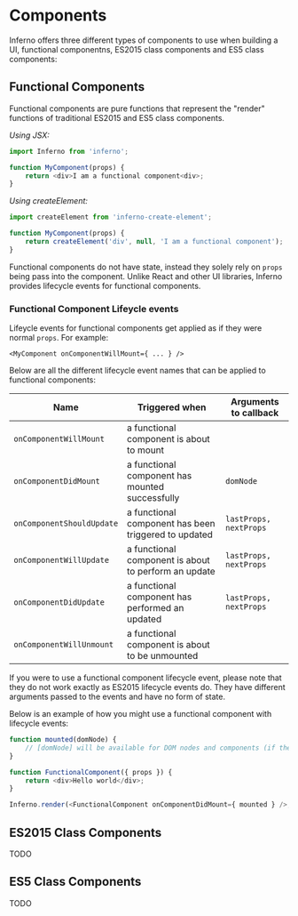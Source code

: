 # Components

Inferno offers three different types of components to use when building a UI, functional componentns, ES2015 class components and ES5 class components:

## Functional Components

Functional components are pure functions that represent the "render" functions of traditional ES2015 and ES5 class components.

*Using JSX:*
```js
import Inferno from 'inferno';

function MyComponent(props) {
	return <div>I am a functional component<div>;
}
```
*Using createElement:*
```js
import createElement from 'inferno-create-element';

function MyComponent(props) {
	return createElement('div', null, 'I am a functional component');
}
```

Functional components do not have state, instead they solely rely on `props` being pass into the component. Unlike React and
other UI libraries, Inferno provides lifecycle events for functional components.

### Functional Component Lifeycle events

Lifeycle events for functional components get applied as if they were normal `props`. For example:

`<MyComponent onComponentWillMount={ ... } />`

Below are all the different lifecycle event names that can be applied to functional components:

| Name                      | Triggered when                                                 | Arguments to callback           |
| -----------               | --------------                                                 | -----------------------         |
| `onComponentWillMount`    | a functional component is about to mount                       |                                 |
| `onComponentDidMount`     | a functional component has mounted successfully                | `domNode`                       |
| `onComponentShouldUpdate` | a functional component has been triggered to updated           | `lastProps, nextProps`          |
| `onComponentWillUpdate`   | a functional component is about to perform an update           | `lastProps, nextProps`          |
| `onComponentDidUpdate`    | a functional component has performed an updated                | `lastProps, nextProps`          |
| `onComponentWillUnmount`  | a functional component is about to be unmounted                |                                 |

If you were to use a functional component lifecycle event, please note that they do not work exactly as ES2015 lifecycle events do.
They have different arguments passed to the events and have no form of state. 

Below is an example of how you might use a functional component with lifecycle events:

```javascript
function mounted(domNode) {
    // [domNode] will be available for DOM nodes and components (if the component has mounted to the DOM)
}

function FunctionalComponent({ props }) {
	return <div>Hello world</div>;
}

Inferno.render(<FunctionalComponent onComponentDidMount={ mounted } />, document.body);
```

## ES2015 Class Components

TODO

## ES5 Class Components

TODO
